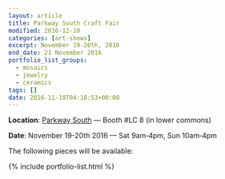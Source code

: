 ```yaml
---
layout: article
title: Parkway South Craft Fair
modified: 2016-12-10
categories: [art-shows]
excerpt: November 19-20th, 2016
end_date: 21 November 2016
portfolio_list_groups:
  - mosaics
  - jewelry
  - ceramics
tags: []
date: 2016-11-10T04:18:53+00:00
---
```


**Location**: [Parkway South](https://goo.gl/maps/XzbWzTsn4c62) — Booth #LC 8 (in lower commons)

**Date**: November 19-20th 2016 — Sat 9am‑4pm, Sun 10am‑4pm

The following pieces will be available:

{% include portfolio-list.html %}
